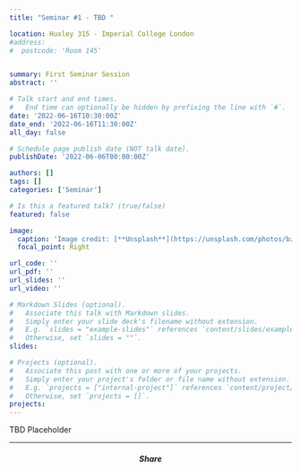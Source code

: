 ```yaml
---
title: "Seminar #1 - TBD "

location: Huxley 315 - Imperial College London
#address:
#  postcode: 'Room 145'


summary: First Seminar Session
abstract: ''

# Talk start and end times.
#   End time can optionally be hidden by prefixing the line with `#`.
date: '2022-06-16T10:30:00Z'
date_end: '2022-06-16T11:30:00Z'
all_day: false

# Schedule page publish date (NOT talk date).
publishDate: '2022-06-06T00:00:00Z'

authors: []
tags: []
categories: ['Seminar']

# Is this a featured talk? (true/false)
featured: false

image:
  caption: 'Image credit: [**Unsplash**](https://unsplash.com/photos/bzdhc5b3Bxs)'
  focal_point: Right

url_code: ''
url_pdf: ''
url_slides: ''
url_video: ''

# Markdown Slides (optional).
#   Associate this talk with Markdown slides.
#   Simply enter your slide deck's filename without extension.
#   E.g. `slides = "example-slides"` references `content/slides/example-slides.md`.
#   Otherwise, set `slides = ""`.
slides:

# Projects (optional).
#   Associate this post with one or more of your projects.
#   Simply enter your project's folder or file name without extension.
#   E.g. `projects = ["internal-project"]` references `content/project/deep-learning/index.md`.
#   Otherwise, set `projects = []`.
projects:
---
```


TBD Placeholder

---

<h5 style="text-align: center;">Share</h5>
